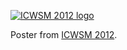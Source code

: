 [![ICWSM 2012 logo][logo]][site]

Poster from [ICWSM 2012][site].

[logo]: http://i.imgur.com/C4b3Xn7.png
[site]: http://www.icwsm.org/2012/
